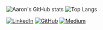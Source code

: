 ![Aaron's GitHub stats](https://github-readme-stats.vercel.app/api?username=aphexlog&show_icons=true&theme=tokyonight)
![Top Langs](https://github-readme-stats.vercel.app/api/top-langs/?username=aphexlog&theme=tokyonight&border_radius=8&langs_count=8&layout=compact)

[![LinkedIn](https://img.shields.io/badge/LinkedIn-0A66C2?logo=linkedin&logoColor=white)](https://www.linkedin.com/in/westwaaron/)
[![GitHub](https://img.shields.io/badge/GitHub-181717?logo=github&logoColor=white)](https://github.com/aphexlog)
[![Medium](https://img.shields.io/badge/Medium-000000?logo=medium&logoColor=white)](https://medium.com/@aphexlog)
